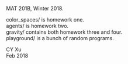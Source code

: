 MAT 201B, Winter 2018.

color_spaces/ is homework one.  
agents/ is homework two.  
gravity/ contains both homework three and four.  
playground/ is a bunch of random programs.  

CY Xu  
Feb 2018